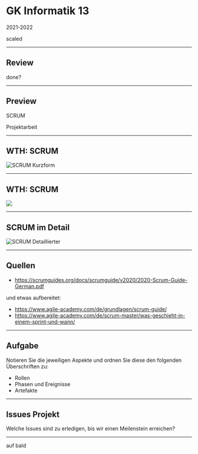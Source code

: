 # GK Informatik 13

2021-2022

scaled

---

## Review

done?

---

## Preview

SCRUM

Projektarbeit

---

## WTH: SCRUM

![SCRUM Kurzform](https://upload.wikimedia.org/wikipedia/commons/0/0e/Scrumablauf.jpg)

---

## WTH: SCRUM

<img class="r-stretch" src="https://upload.wikimedia.org/wikipedia/commons/0/0e/Scrumablauf.jpg">

---

## SCRUM im Detail

![SCRUM Detaillierter](https://www.agile-academy.com/media/pages/grundlagen/scrum-guide/fce24d2039-1632990922/scrum-framework-deutsch-min.jpg)

---

## Quellen

* https://scrumguides.org/docs/scrumguide/v2020/2020-Scrum-Guide-German.pdf

und etwas aufbereitet:

* https://www.agile-academy.com/de/grundlagen/scrum-guide/
* https://www.agile-academy.com/de/scrum-master/was-geschieht-in-einem-sprint-und-wann/

---

## Aufgabe

Notieren Sie die jeweiligen Aspekte und ordnen Sie diese den folgenden Überschriften zu:

* Rollen
* Phasen und Ereignisse
* Artefakte

---

## Issues Projekt

Welche Issues sind zu erledigen, bis wir einen Meilenstein erreichen?

---

auf bald

